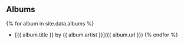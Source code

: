 ## Albums

{% for album in site.data.albums %}
- [{{ album.title }} by {{ album.artist }}]({{ album.url }})
{% endfor %}

